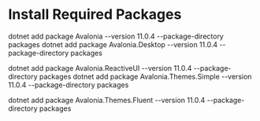
# Install Required Packages

dotnet add package Avalonia --version 11.0.4  --package-directory packages
dotnet add package Avalonia.Desktop --version 11.0.4 --package-directory packages

dotnet add package Avalonia.ReactiveUI --version 11.0.4 --package-directory packages
dotnet add package Avalonia.Themes.Simple --version 11.0.4 --package-directory packages

dotnet add package Avalonia.Themes.Fluent --version 11.0.4 --package-directory packages  